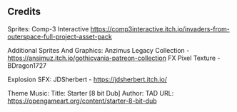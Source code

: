
## Credits

Sprites:
	Comp-3 Interactive
	https://comp3interactive.itch.io/invaders-from-outerspace-full-project-asset-pack
	
Additional Sprites And Graphics:
	Anzimus Legacy Collection - https://ansimuz.itch.io/gothicvania-patreon-collection
	FX Pixel Texture - BDragon1727
	
Explosion SFX:
	JDSherbert - https://jdsherbert.itch.io/	
	
Theme Music:
Title:
	Starter [8 bit Dub]
Author:
	TAD
URL:
	https://opengameart.org/content/starter-8-bit-dub
